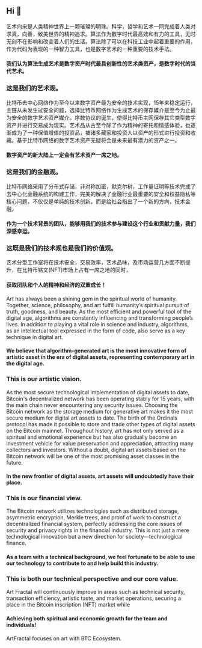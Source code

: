## Hi 👋

艺术向来是人类精神世界上一颗璀璨的明珠。科学，哲学和艺术一同完成着人类对求真，向善，致美世界的精神追求。算法作为数字时代最高效和有力的工具，无时无刻不在影响和改变着人们的生活。算法除了可以在科技工业中起着重要的作用，作为代码为表现的一种智力工具，也是数字艺术的一种重要的技术手法。

#### 我们认为算法生成艺术是数字资产时代最具创新性的艺术类资产，是数字时代的当代艺术。
### 这是我们的艺术观。

比特币去中心网络作为至今以来数字资产最为安全的技术实现，15年来稳定运行，主链从未发生过安全问题，选择比特币网络作为生成艺术的保存媒介是至今为止最为安全的数字艺术资产媒介。序数协议的诞生，使得比特币主网保存其它类型数字资产并进行交易成为现实。艺术品从古至今除了作为精神的寄托和情感体验，也逐渐成为了一种保值增值的投资品，被诸多藏家和投资人以资产的形式进行投资和收藏。基于比特币网络的数字艺术资产无疑将会是未来最有潜力的资产之一。
#### 数字资产的新大陆上一定会有艺术资产一席之地。
### 这是我们的金融观。

比特币网络采用了分布式存储，非对称加密，默克尔树，工作量证明等技术完成了去中心化金融系统的构建工作，完美的解决了金融行业最重要的安全和权益隐私等核心问题，不仅仅是单纯的技术创新，而是给社会指出了一个新的方向，技术金融。
#### 作为一个技术背景的团队，能够用我们的技术参与建设这个行业和贡献力量，我们深感幸运。
### 这既是我们的技术观也是我们的价值观。

艺术分型工作室将在技术安全，交易效率，艺术品味，及市场运营几方面不断提升，在比特币铭文(NFT)市场上占有一席之地的同时，
#### 获取团队和个人的精神和经济的双重成长！

Art has always been a shining gem in the spiritual world of humanity. Together, science, philosophy, and art fulfill humanity’s spiritual pursuit of truth, goodness, and beauty. As the most efficient and powerful tool of the digital age, algorithms are constantly influencing and transforming people’s lives. In addition to playing a vital role in science and industry, algorithms, as an intellectual tool expressed in the form of code, also serve as a key technique in digital art.

#### We believe that algorithm-generated art is the most innovative form of artistic asset in the era of digital assets, representing contemporary art in the digital age.
### This is our artistic vision.

As the most secure technological implementation of digital assets to date, Bitcoin's decentralized network has been operating stably for 15 years, with the main chain never encountering any security issues. Choosing the Bitcoin network as the storage medium for generative art makes it the most secure medium for digital art assets to date. The birth of the Ordinals protocol has made it possible to store and trade other types of digital assets on the Bitcoin mainnet. Throughout history, art has not only served as a spiritual and emotional experience but has also gradually become an investment vehicle for value preservation and appreciation, attracting many collectors and investors. Without a doubt, digital art assets based on the Bitcoin network will be one of the most promising asset classes in the future.

#### In the new frontier of digital assets, art assets will undoubtedly have their place.
### This is our financial view.

The Bitcoin network utilizes technologies such as distributed storage, asymmetric encryption, Merkle trees, and proof of work to construct a decentralized financial system, perfectly addressing the core issues of security and privacy rights in the financial industry. This is not just a mere technological innovation but a new direction for society—technological finance.

#### As a team with a technical background, we feel fortunate to be able to use our technology to contribute to and help build this industry.
### This is both our technical perspective and our core value.

Art Fractal will continuously improve in areas such as technical security, transaction efficiency, artistic taste, and market operations, securing a place in the Bitcoin inscription (NFT) market while

#### Achieving both spiritual and economic growth for the team and individuals!

ArtFractal focuses on art with BTC Ecosystem.
<!--

**Here are some ideas to get you started:**

🙋‍♀️ A short introduction - what is your organization all about?
🌈 Contribution guidelines - how can the community get involved?
👩‍💻 Useful resources - where can the community find your docs? Is there anything else the community should know?
🍿 Fun facts - what does your team eat for breakfast?
🧙 Remember, you can do mighty things with the power of [Markdown](https://docs.github.com/github/writing-on-github/getting-started-with-writing-and-formatting-on-github/basic-writing-and-formatting-syntax)
-->
